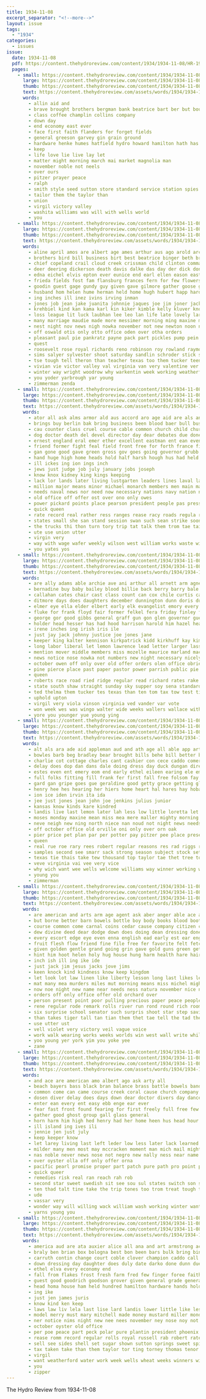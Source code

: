 ```yaml
---
title: 1934-11-08
excerpt_separator: "<!--more-->"
layout: issue
tags:
  - "1934"
categories:
  - issues
issue:
  date: 1934-11-08
  pdf: https://content.thehydroreview.com/content/1934/1934-11-08/HR-1934-11-08.pdf
  pages:
    - small: https://content.thehydroreview.com/content/1934/1934-11-08/small/HR-1934-11-08-01.jpg
      large: https://content.thehydroreview.com/content/1934/1934-11-08/large/HR-1934-11-08-01.jpg
      thumb: https://content.thehydroreview.com/content/1934/1934-11-08/thumbnails/HR-1934-11-08-01.jpg
      text: https://content.thehydroreview.com/assets/words/1934/1934-11-08/HR-1934-11-08-01.txt
      words:
        - allin aid and
        - brave brought brothers bergman bank beatrice bart ber but boucher best been basinger
        - class coffee champlin collins company
        - down day
        - end economy east ever
        - face first faith flanders for forget fields
        - general greeson garvey gin grain ground
        - hardware henke humes hatfield hydro howard hamilton hath has
        - keep
        - life love lie live lay let
        - matter might morning march mai market magnolia man
        - november noble not neels
        - over ours
        - pitzer prayer peace
        - ralph
        - smith style seed sutton store standard service station spies second
        - tailor them the taylor than
        - union
        - virgil victory valley
        - washita williams was will with wells world
        - you
    - small: https://content.thehydroreview.com/content/1934/1934-11-08/small/HR-1934-11-08-02.jpg
      large: https://content.thehydroreview.com/content/1934/1934-11-08/large/HR-1934-11-08-02.jpg
      thumb: https://content.thehydroreview.com/content/1934/1934-11-08/thumbnails/HR-1934-11-08-02.jpg
      text: https://content.thehydroreview.com/assets/words/1934/1934-11-08/HR-1934-11-08-02.txt
      words:
        - aline april amos are albert age ames arthur aus ago arold archie austin andy appleman able all allday and aid ake angie alfalfa arletta
        - brothers bird bill business birt best beatrice binger beth bridgeport byrum burgman bruce bee bright bell boschert buy bickell box betty book beulah been bradley brooker block brown butler baby ballou birth burton ben brother blow bet bees bryant buyers brick barnes buckner busi bethel brow boys berger buckmaster bost beadle billy better beans
        - chief copeland crail cloud creek crissman child clinton commander canyon car cost can coffey claude cowden coffee coon chance curtis che crawford crow corn charlie cheap craig cora cutting cedar company cody come charles cousin cox class church cream creer cake cobb carnegie coker canning cordell chet city cecil cantrell caddo coy
        - deer deering dickerson death davis dalke das day der dick done dewey during ditmore days deal deen dinner daughters does david daughter doris
        - edna eichel elvis epton ever eunice end earl ellen eason east elmer eldred earle elk entz ernest eichelberger ethel epperly
        - frieda fields fost fam flansburg frances fern for few flowers fun fort folks first fay from friends frank friday farm floyd fred foy fret
        - goodin guest gage gundy guy given gave gilmore gather goose glad graham games good guthrie grow george glen gordon geary green gregg grace gourd goodrich gas
        - husband hom helen hume herman held home hugh hubert happ hard harding haywood health hudson hour hold hazel host had herndon heidebrecht harvey hosey hiram harry her has hydro hinton hearing huddleston him henry homes house high hamilton hardware
        - ing inches ill inez ivins irving inman
        - jones job jean jake juanita johnnie jaques joe jim joner jack julius john janzen johnston jordan
        - krehbiel kind kan kama karl kin kiker kimble kelly kluver know king kings krug kidd kins
        - loss league lit luck laubhan lee leo lan life late lovely larry left living leonard lake last long lewis light luella let lunch lane lawton look large lad low
        - many marriage maudie made more messimer morning ming maxine mae mountain mckee mee mckinley members money music merritt maguire marie miss much mayme mel mcbride mound marguerite mon martin miller miles moore monday mier mos messer
        - nest night nov news nigh nowka november not new newton noon nees nine north nicely near
        - off oswald otis only otto office oden over otha orders
        - pleasant paul pie pankratz payne pack part pickles pump pein pry pastor past pot pei per pond pears post parker patient price peer potter power pat pent phoenix pearl press present
        - quest
        - roosevelt rose royal richards reno robinson roy rowland raymond rufus randolph reynolds reynold russell ray ree ralph rhoads roa robert radio rich
        - sims salyer sylvester shoot saturday sandlin schroder stick sunda sis south sunday supper service steffens sale she sup schantz school sam short special sua son snyder spohn save sit scarth soon sheets spies shadow see sons stout store sickles springfield sot sharry stay share sona salyers sas station safe simpson sun show sand sutton smith sparks sister san stenger
        - tse tough tell theron than teacher texas too them tucker teen theis thiessen thomson the taylor thomas thomason take
        - vivian vie victor valley val virginia van very valentine ver
        - winter way wright woodrow why warkentin week working weatherford willie walks weeks wyatt word warde willard while wykert weathers was wife weldon wayne will went walker worley wildman wearing williams with
        - you yoder yarbrough yar young
        - zimmerman zenda
    - small: https://content.thehydroreview.com/content/1934/1934-11-08/small/HR-1934-11-08-03.jpg
      large: https://content.thehydroreview.com/content/1934/1934-11-08/large/HR-1934-11-08-03.jpg
      thumb: https://content.thehydroreview.com/content/1934/1934-11-08/thumbnails/HR-1934-11-08-03.jpg
      text: https://content.thehydroreview.com/assets/words/1934/1934-11-08/HR-1934-11-08-03.txt
      words:
        - ator all ask alms armor ald aus accord aro age aid are als and august angeles army american amo
        - brings buy berlin bak bring business been blood baer bull bus bell but birmingham bess ber brought boston bureau both bathe begin busi bis bers bonds bowels board bas bear britain
        - cau counter class cruel course cable common church child churches center chain came carrier constant come chose close call current cause comment cleveland congress can con company craft court code cree camps charles case chancellor crimes chamber cost
        - dog doctor death del devel director day dear debates due done danger dose duty during double der down
        - ernest england eral emer ether excellent eastman ent ean even edward eam ery
        - friend former fight feal field front free for forth france fier fon feast fuel filling fresh faith fend fear fare fos freely from fable far fred fleet fand foran french found fog frank ford fair full favor factor forget
        - gan gone good gave green gross gov goes going governor grubb general german germany given gram geoffrey govern gor ger ground gil
        - hand huge high home heads hold half harsh hough hus had held hatch how him hons health ham has henry her
        - ill ickes ing ion ings inch
        - jews just judge job july january jobs joseph
        - know knox kidney king kings keeping
        - lack lor lands later living lustgarten leaders lines laval last lead lights live lot large labor lately ler level london line los league loss likely lean
        - million major means minor michael monarch members men main may mission much mexico mexican method most mak mild matter must money mueller many made manner more maker model minis might man
        - needs naval news nor need now necessary nations navy nation not neta nett nowhere nolan new
        - old office off offer ost over ono only owes
        - power pickard points place pearson president people pas press pot plan persons pos pile part present police point pay past portes pounds pau private pleas pierre pagan pear paul pro postal public per payment policy pack powder polley
        - quick queen
        - rate record real rather ress ranges rease racy roads regula rule roose regular reason reno rosenberg ree rag roosevelt rodrigues reg run rise risen reich running ried ret riso raph radio rosendahl ready rall
        - states small she san stand session swan such sean strike soon sins shown say shows suy set show sim september siam store super sole storm sible seon stocks state step shin sider stay sells supply single see subject strong service swanson space slack sion sen soap staff sense samo son shall seem said strain saar streicher strength side self schools seems simple ster
        - the trucks thi thon turn tory trip tat talk them trom tae tait timber too take tra taken than toward trate try tor texas tula troop tary then tho thomas ties tole tea
        - ute use union utter
        - virgin very
        - way with wage wafer weekly wilson west william works waste wife webber went world winter well why western worthy ways water worn words war will was washington wee work
        - you yates yos
    - small: https://content.thehydroreview.com/content/1934/1934-11-08/small/HR-1934-11-08-04.jpg
      large: https://content.thehydroreview.com/content/1934/1934-11-08/large/HR-1934-11-08-04.jpg
      thumb: https://content.thehydroreview.com/content/1934/1934-11-08/thumbnails/HR-1934-11-08-04.jpg
      text: https://content.thehydroreview.com/assets/words/1934/1934-11-08/HR-1934-11-08-04.txt
      words:
        - are ally adams able archie ave ani arthur all arnett arm agnes arty ager aud and appleton aderson adam agent
        - bernadine buy baby bailey blood billie back berry barry bale box blue broad bassler both bankhead buras been beasley begin blaine board band bent bone bozarth bettinger bickell brought baird browne bobby bay bank bandy blackwell bers bradley ball born business boucher
        - callahan cates chair cast class count can cox chile curtis cal choice clifford city congress caddo chest coo cantrell christians county coleman carter church cratic court course cook cause cushing christine college close cotton carl childres cashier comes cecil clerk cheek corne carnegie caves car cor cedar carruth coupe christian child cart company cole cullison
        - ditmore days does daughters december dunnington dunn doris duckworth date dod dance daniels due dat demo ditmar deep david daily dale dose dowell dinner deal daughter day
        - elmer eye ella elder elbert early elk evangelist emory every ear earl elke ence ethel end endo ever ewing enid enter
        - fluke for frank floyd fair former felkel fera friday finley ford farmer face fee full fell force fern frans fisher folsom from fon first flor flesh fast found felton
        - george gor good gibbs general graff gun gon glen governor guest gardener green games gone gave glee goodwill gash given goo getting guber
        - holder head hesser has had hood harrison harold him hazel heaton hankla hand herb home henke high house hopes holiday henry hinton helen harrell hydro heger huffman heidebrecht harry hamilton honorable heir hold her
        - irene inches ing irish iris ile
        - just jay jack johnny justice joe jones jane
        - keeper king kalter kennison kirkpatrick kidd kirkhuff kay kimble kellar
        - long labor liberal let lemon lawrence lead letter larger lassi lamp low like latter leona living later last left lowell lillian lucille live late lois large lafollette little lee
        - mention mover middle members miss mozelle maurice marland mackie much may mail miles many matt morning most mcdougal must mass major mildred more mayne maxton model money monday maguire made man maxine
        - news notice nose nowka not numbers new night necessary nicely november neel north now note
        - october owen off only over old offer orders olen office obrien
        - pine pierce place past paper pastor power parrish public pie purchase pack per picking poole para part priest pump pany present pitt pool pound peed palay president paris preacher pies payne pro pay par parmer peters
        - queen
        - roberts race road ried ridge regular read richard rates rake ran ross ralph reynolds ries robertson rec reason rex raj roger roebuck ray resides room record roscoe riley riding russell robert rust rim roy rate riven rey ryan
        - state south shaw straight sunday sky supper soy sena standard speed sons senator solid solo stoner sayre safe suite set schuber sid second sewing son severe sar scarth sang sears sas sedan scriber sinclair sand sport sus service stewart sad she soul sam stockman side salesman small salary stella sherman seed sale surplus sparks saturday send senior signal star said selling still scott strong school
        - ted thelma them tucker tes texas than ten tom tax tow test times tum tor town toll tap taylor turn the taken trio take till tse
        - uphold upton
        - virgil very viola vinson virginia ved vander var vote
        - won week wes was wingo walter wide weeks wallers wallace with winkler will williams well wah wells wash wish winchester warkentin woodrow went weatherford way work william weather while wife weak watch working williamson
        - yore you younger yue young ying
    - small: https://content.thehydroreview.com/content/1934/1934-11-08/small/HR-1934-11-08-05.jpg
      large: https://content.thehydroreview.com/content/1934/1934-11-08/large/HR-1934-11-08-05.jpg
      thumb: https://content.thehydroreview.com/content/1934/1934-11-08/thumbnails/HR-1934-11-08-05.jpg
      text: https://content.thehydroreview.com/assets/words/1934/1934-11-08/HR-1934-11-08-05.txt
      words:
        - alt als ara ade aid appleman aud and ath age all able app art aca aga aim alva area are adkins
        - bowles barb beg bradley bear brought bills behe bill better betty bong bah been bonds bears ber bank banks bethel business bodine bas bary blum blood bate bryan but buy bhat billy best baptist body biggs bahney beulah
        - charlie cot cottage charles cant cashier con cece caddo comer check cope conquest crosswhite channell caller chait carl christmas county class city choice ceres cry creek cane cartwright calles church cael come cea can close curtis cecil cee cox cash cedar
        - delay does dop dan dans dale doing dress day duck dungan director dau don dalle daughter dinner deem dick days
        - estes even ent emery eom end early ethel eileen earing ele emma ether ever eles erp ener ernest every egg euler
        - full folks fitting fill frank fer first fall free folsom fay frend fam fry friends forget friday fund farms for few farm from
        - gard gan gripe goes gue geraldine good getty grace getting glass going ground gotebo gee genevieve grade
        - henry hee hes hearing her hiers home heart hal hares hay hobart henke helps harley hydro house herbert has hinton health hava high honorable hope had hone hing hopewell hao
        - ion ice iden irvin ita ida
        - jee just jones jean john joe jenkins julius junior
        - kansas know kinds kare kindred
        - landis live last lemon later lah less low little loretta let look lady lena large lie lana lorene lower
        - moses monday maxine mean miss mea mere maller mighty morning mote may more mail man maybe merit many magnolia maxton mol miller mildred mates million moment made money mash maid magee mon mills most
        - neve neigh new ning north niece nan noud not night news needs norman need nab now
        - off october office old orville oni only over orn oak
        - pier price pet plan par per potter pay pitzer pee place present pool pie pies part public people pick
        - queen
        - real rue roe rary rees robert regular reasons res rad riggs rowland rates ray rey rie richardson rom ruby ruth roy ready rea
        - samples second see smarr sack strong season subject stock set seep sells surplus supp sunday smith service sen sie scott skaggs spain small shee sous state stay speech sing sich such school swan supper stage sia standard stephenson sues summerfield seat sale smile stocks she son sear sly ser slagell say saturday
        - texas tie thais take tew thousand top taylor tae thet tree tow ting the tum tines tor toy too thal thomas than them treat tut tickel town tater teach triplett taken then tope tee
        - veve virginia vai vee very vice
        - why wich want wee wells welcome williams way winner working won was weare week will world with win watch woosley wees went wait well waters winning worth wake wit work west wife
        - young you
        - zimmerman
    - small: https://content.thehydroreview.com/content/1934/1934-11-08/small/HR-1934-11-08-06.jpg
      large: https://content.thehydroreview.com/content/1934/1934-11-08/large/HR-1934-11-08-06.jpg
      thumb: https://content.thehydroreview.com/content/1934/1934-11-08/thumbnails/HR-1934-11-08-06.jpg
      text: https://content.thehydroreview.com/assets/words/1934/1934-11-08/HR-1934-11-08-06.txt
      words:
        - are american and arts arm age agent ask aber anger able ace adore all
        - but borne better barn bowels bottle boy body books blood boots bureau bright black bowes barnes brought butt boss best ben been brilliant brush brother bar broad back bench big bis brown
        - course common come carnal coins cedar cause company citizen conception church college cast cocking christ call ching city cattle card can cotton chase credit camp cor childs came cutting coin con cowboy care cant cloud chris cold christian collar
        - dew divine deed dear dodge down does doing dean dressing done decent dust dress due death driver dose days day dark deal
        - every escort edge eye even enna english ead early est ear eng eve end
        - fruit flesh flow friend fine file free fer favorite felt fetch fond friends funny fix found face first fly fancy fun full far fend for from freedom fed fargo fellow
        - given golden gentle grand going grin gave gold guns green getting gun glance ground grey goodness governor gala gas griffith gravely good
        - hint him hoot helen holy hug house hung harm health hare hair heart hazel half hitch home happy had halt her head hammer holes how hurt haw hani hour has hal hank hem hays herrick
        - inch ish ill ing ike ide
        - just jack jim jesus jacks jove jims
        - keen knock kind kindness know keep kingdom
        - let look lot law linen like liberty lesson long last likes letter less lower lust living low lovely love limestone life live loving lunch lord locke
        - mat many mea murders miles mut morning means miss michel might made most much may man meals matter men must mineral method more
        - now noe night new name near needs ness natura november nice need not notice never nine
        - orders off only office offer old orchard over
        - person present point poor pulling precious paper peace people perfect paul peeling per place pipe pure plenty pink part pack pass pronto plumb post proper ply peach plain
        - rene regular rode remark rolls river run rond round rich room robbers ranch rainbow read riding roads rolling rope road real rick rei rest roll ready roost reason red rather rey risk rule
        - six surprise school senator such surpris shoot star step saving she seem said stick sins style seen send shake sly strife stuff stay supper seats say sides smiles sinning supp second size sim shown saw side strange shoulder safe soi state son start sir shine scrape silk speech sunrise subject surface show save self soul struck stride shall sur shore sailing stead sies slim small sister stage stamps shin see sult service sup sense set sary sewing street span shed supply store strength sion sunshine secret
        - than takes tiger tall tan tian them thet tae tell the tad then tas thing table take teen tone try times team top trigger trip taste terrible thomas treat too throw tour test taken trim
        - use utter ust
        - vell violet very victory veil vague voice
        - work walk wearing works weeks worlds win west wall write while was wanton went words worn wear with want war wise warm week watch wild weld wave will wells well won wick wonder wal way window western word wrath why white
        - yoo young yer york yim you yoke yee
        - zane
    - small: https://content.thehydroreview.com/content/1934/1934-11-08/small/HR-1934-11-08-07.jpg
      large: https://content.thehydroreview.com/content/1934/1934-11-08/large/HR-1934-11-08-07.jpg
      thumb: https://content.thehydroreview.com/content/1934/1934-11-08/thumbnails/HR-1934-11-08-07.jpg
      text: https://content.thehydroreview.com/assets/words/1934/1934-11-08/HR-1934-11-08-07.txt
      words:
        - and ace are american amo albert ago ask arty all
        - beach bayers bass black bran balance brass battle bowels band brilliant been buy blood bottles berne brand barefoot bank but below bile bernes board began bayer
        - common come can came course creek coral cause church company cold coffee cata college content chose certain child cost car
        - dosen diver delay does days down dear doctor divers day dance
        - enter ean every ent easy ebb enge ear ever
        - fear fast front found fearing for first freely full free few from folks font fall flow fell far
        - gather good ghost group gall glass general
        - horn harm him high hed henry had her home heen hus head hour harp how heard human hood has house heres
        - ill island ing ives ili
        - jennie jen just july
        - keep keeper know
        - let larey living last left leder low less later lack learned learn long loss lights
        - milder many men most may mccracken moment man mich mail might must money more made moon matters major minister mote members marks milk
        - nas noble never news nose not negro new nally ness near name nat night nor now
        - over oyster olla off only offer orna
        - pacific pearl promise proper part patch pure path pro point price president per pay place powell points ply palms people pease
        - quick queer
        - remedies risk real ran reach rah rob
        - second star sweet swedish sit see sou sul states switch son small seas say sow single seen smooth supply speedy saw sale search she south story stores student shoot save sat soda strange still sleep
        - ten thad talt tine take the trip tones too trom treat tough tramp toward them then than tell top
        - ude
        - vassar very
        - wonder way will willing wack william wash working winter want well water why wheat was weeks went with white
        - yarns young you
    - small: https://content.thehydroreview.com/content/1934/1934-11-08/small/HR-1934-11-08-08.jpg
      large: https://content.thehydroreview.com/content/1934/1934-11-08/large/HR-1934-11-08-08.jpg
      thumb: https://content.thehydroreview.com/content/1934/1934-11-08/thumbnails/HR-1934-11-08-08.jpg
      text: https://content.thehydroreview.com/assets/words/1934/1934-11-08/HR-1934-11-08-08.txt
      words:
        - america aud are ata auxier alice all ana and art armstrong acre
        - braly ben brian box bologna best bon been bars bulk bring binger belle bruce bonds board boucher begin bull business ber butter bran bear both bond buckmaster brought bearer beans
        - carruth contin change court coble clover champion caddo call corn clerk cause charles credit carl city chairs come cor claude cabot chase con county colorado caster calmes cattle clinton cash cast can coffee
        - down dressing day daughter does duly date darko done dunn due durant daugherty delay
        - ethel elva every economy end
        - fall from flakes frost fresh farm fred few finger foree faith fun ford first for frank full fake fund folks faye favor french falls felton fever friday
        - guest good goodrich goodson grover given general grade genera gear
        - head homa house ham held hundred hamilton hardware hands holder hydro horn hunting howard heater her hand hinders hollywood honey home had half has
        - ing ike
        - just jen james juris
        - know kind ken keep
        - laws law liv lela last lise lard landis lower little like less lux lloyd look laughing loos land levy
        - model merry must mary mitchell made money mustard miller monday marshall mansel mers members march mail man monarch mattress mature meal men miss milk
        - ner notice nims night new nee nees november ney nose noy not necessary now ness
        - october oyster old office
        - per poe peace part peck polar pure plantin president phoenix passage pears ping past pail pump potter pope pork par public pounds payment peaches price pair pull powder plenty pound place pick pro pay people
        - rease romm record regular rolls royal russell rab robert rate ram regis randolph roy
        - sell see sides shell set sugar shown sutton springs sweet spies store service single saturday spark special south sun short school style standard state son sunday suite september said shall show such sal sai sale stand sing states seal sylvester six salad suit sum
        - tax taken take than them taylor tor ting torney thomas tenor town thousand tha table the tue tag
        - virgil
        - want weatherford water work week wells wheat weeks winners with waller weather wood was went will warde whitmer
        - you
        - zipper
---
```


The Hydro Review from 1934-11-08

<!--more-->

